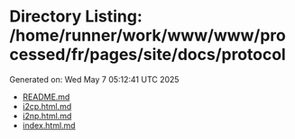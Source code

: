 # Directory Listing: /home/runner/work/www/www/processed/fr/pages/site/docs/protocol
Generated on: Wed May  7 05:12:41 UTC 2025

- [README.md](README.md)
- [i2cp.html.md](i2cp.html.md)
- [i2np.html.md](i2np.html.md)
- [index.html.md](index.html.md)
